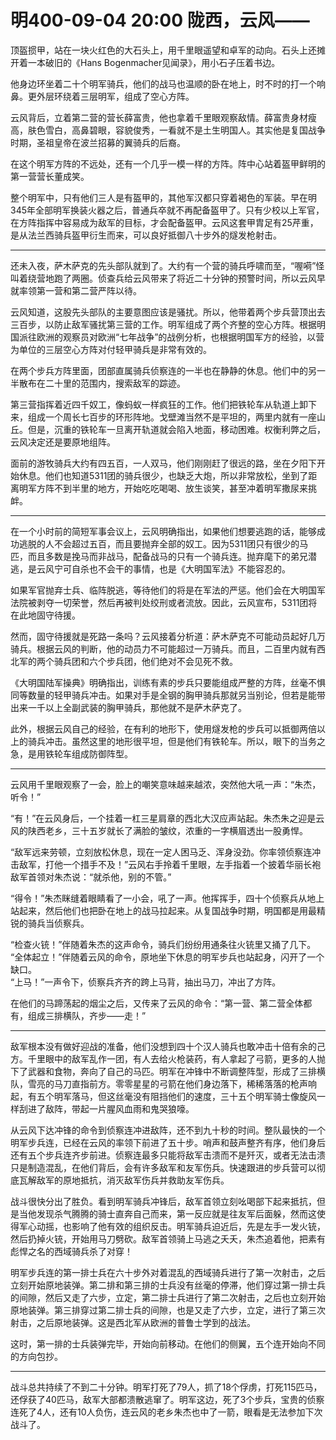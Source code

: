 # 明400-09-04 20:00 陇西，云风——

顶盔掼甲，站在一块火红色的大石头上，用千里眼遥望和卓军的动向。石头上还摊开着一本破旧的《Hans Bogenmacher见闻录》，用小石子压着书边。

他身边环坐着二十个明军骑兵，他们的战马也温顺的卧在地上，时不时的打一个响鼻。更外层环绕着三层明军，组成了空心方阵。

云风背后，立着第二营的营长薛富贵，他也拿着千里眼观察敌情。薛富贵身材瘦高，肤色雪白，高鼻碧眼，容貌俊秀，一看就不是土生明国人。其实他是复国战争时期，圣祖皇帝在波兰招募的翼骑兵的后裔。

在这个明军方阵的不远处，还有一个几乎一模一样的方阵。阵中心站着盔甲鲜明的第一营营长董成笑。

整个明军中，只有他们三人是有盔甲的，其他军汉都只穿着褐色的军装。早在明345年全部明军换装火器之后，普通兵卒就不再配备盔甲了。只有少校以上军官，在方阵指挥中容易成为敌军的目标，才会配备盔甲。云风这套甲胄足有25芹重，是从法兰西骑兵盔甲衍生而来，可以良好抵御八十步外的燧发枪射击。

***

还未入夜，萨木萨克的先头部队就到了。大约有一个营的骑兵呼啸而至，“喔嗬”怪叫着绕营地跑了两圈。侦查兵给云风带来了将近二十分钟的预警时间，所以云风早就率领第一营和第二营严阵以待。

云风知道，这股先头部队的主要意图应该是骚扰。所以，他带着两个步兵营顶出去三百步，以防止敌军骚扰第三营的工作。明军组成了两个齐整的空心方阵。根据明国派往欧洲的观察员对欧洲“七年战争”的战例分析，也根据明国军方的经验，以营为单位的三层空心方阵对付轻甲骑兵是非常有效的。

在两个步兵方阵里面，团部直属骑兵侦察连的一半也在静静的休息。他们中的另一半散布在二十里的范围内，搜索敌军的踪迹。

第三营指挥着近四千奴工，像蚂蚁一样疯狂的工作。他们把铁轮车从轨道上卸下来，组成一个周长七百步的环形阵地。戈壁滩当然不是平坦的，两里内就有一座山丘。但是，沉重的铁轮车一旦离开轨道就会陷入地面，移动困难。权衡利弊之后，云风决定还是要原地组阵。

面前的游牧骑兵大约有四五百，一人双马，他们刚刚赶了很远的路，坐在夕阳下开始休息。他们也知道5311团的骑兵很少，也缺乏大炮，所以非常放松，坐到了距离明军方阵不到半里的地方，开始吃吃喝喝、放生谈笑，甚至冲着明军撒尿来挑衅。

***

在一个小时前的简短军事会议上，云风明确指出，如果他们想要逃跑的话，能够成功逃脱的人不会超过五百，而且要抛弃全部的奴工。因为5311团只有很少的马匹，而且多数是挽马而非战马，配备战马的只有一个骑兵连。抛弃麾下的弟兄潜逃，是云风宁可自杀也不会干的事情，也是《大明国军法》不能容忍的。

如果军官抛弃士兵、临阵脱逃，等待他们的将是在军法的严惩。他们会在大明国军法院被剥夺一切荣誉，然后再被判处绞刑或者流放。因此，云风宣布，5311团将在此地固守待援。

然而，固守待援就是死路一条吗？云风接着分析道：萨木萨克不可能动员起好几万骑兵。根据云风的判断，他的动员力不可能超过一万骑兵。而且，二百里内就有西北军的两个骑兵团和六个步兵团，他们绝对不会见死不救。

《大明国陆军操典》明确指出，训练有素的步兵只要能组成严整的方阵，丝毫不惧同等数量的轻甲骑兵冲击。如果对手是全钢的胸甲骑兵那就另当别论，但若是能带出来一千以上全副武装的胸甲骑兵，那他就不是萨木萨克了。

此外，根据云风自己的经验，在有利的地形下，使用燧发枪的步兵可以抵御两倍以上的骑兵冲击。虽然这里的地形很平坦，但是他们有铁轮车。所以，眼下的当务之急，是用铁轮车组成防御阵型。

***

云风用千里眼观察了一会，脸上的嘲笑意味越来越浓，突然他大吼一声：“朱杰，听令！”

“有！”在云风身后，一个挂着一杠三星肩章的西北大汉应声站起。朱杰朱之迎是云风的陕西老乡，三十五岁就长了满脸的皱纹，浓重的一字横眉透出一股勇悍。

“敌军远来劳顿，立刻放松休息，现在一定人困马乏、浑身没劲。你率领侦察连冲击敌军，打他一个措手不及！”云风右手拎着千里眼，左手指着一个披着华丽长袍敌军首领对朱杰说：“就杀他，别的不管。”

“得令！”朱杰眯缝着眼睛看了一小会，吼了一声。他挥挥手，四十个侦察兵从地上站起来，然后他们也把卧在地上的战马拉起来。从复国战争时期，明国都是用最精锐的骑兵当侦察兵。

“检查火铳！”伴随着朱杰的这声命令，骑兵们纷纷用通条往火铳里又捅了几下。  
“全体起立！”伴随着云风的命令，原地坐下休息的明军步兵也站起身，闪开了一个缺口。  
“上马！”一声令下，侦察兵齐齐的跨上马背，抽出马刀，冲出了方阵。  

在他们的马蹄荡起的烟尘之后，又传来了云风的命令：“第一营、第二营全体都有，组成三排横队，齐步——走！”

***

敌军根本没有做好迎战的准备，他们没想到四十个汉人骑兵也敢冲击十倍有余的己方。千里眼中的敌军乱作一团，有人去给火枪装药，有人拿起了弓箭，更多的人抛下了武器和食物，奔向了自己的马匹。明军在冲锋中不断调整阵型，形成了三排横队，雪亮的马刀直指前方。零零星星的弓箭在他们身边落下，稀稀落落的枪声响起，有五个明军落马，但这丝毫没有阻挡他们的速度，三十五个明军骑士像旋风一样刮进了敌阵，带起一片腥风血雨和鬼哭狼嚎。

从云风下达冲锋的命令到侦察连冲进敌阵，还不到九十秒的时间。整队最快的一个明军步兵连，已经在云风的率领下前进了五十步。哨声和鼓声整齐有序，他们身后还有五个步兵连齐步前进。侦察连最多只能将敌军击溃而不是歼灭，或者无法击溃只是制造混乱，在他们背后，会有许多敌军和友军伤兵。快速跟进的步兵营可以彻底瓦解敌军的原地抵抗，消灭敌军伤兵并救助友军伤兵。

战斗很快分出了胜负。看到明军骑兵冲锋后，敌军首领立刻吆喝部下起来抵抗，但是当他发现杀气腾腾的骑士直奔自己而来，第一反应就是往友军后面躲，然而这使得军心动摇，也影响了他有效的组织反击。明军骑兵迫近后，先是左手一发火铳，然后扔掉火铳，开始用马刀劈砍。敌军首领骑上马逃之夭夭，朱杰追着他，把素有彪悍之名的西域骑兵杀了对穿！

明军步兵连的第一排士兵在六十步外对着混乱的西域骑兵进行了第一次射击，之后立刻开始原地装弹。第二排和第三排的士兵没有丝毫的停滞，他们穿过第一排士兵的间隙，然后又走了六步，立定，第二排士兵进行了第二次射击，之后也立刻开始原地装弹。第三排穿过第二排士兵的间隙，也是又走了六步，立定，进行了第三次射击，之后原地装弹。这是西北军从欧洲的普鲁士学到的战法。

这时，第一排的士兵装弹完毕，开始向前移动。在他们的侧翼，五个连开始向不同的方向包抄。

***

战斗总共持续了不到二十分钟。明军打死了79人，抓了18个俘虏，打死115匹马，还俘获了40匹马，敌军大部都溃散逃窜了。明军这边，死了3个步兵，宝贵的侦察连死了4人，还有10人负伤，连云风的老乡朱杰也中了一箭，眼看是无法参加下次战斗了。
